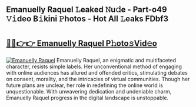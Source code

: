 ## Emanuelly Raquel 𝙻eaked 𝙽u𝚍e - Part-o49 𝚅𝚒deo B𝚒kini 𝙿hotos - Hot All 𝙻eaks FDbf3

# <h2><a href="http://ld03z8y.urlbe.top/?page=Emanuelly+Raquel">🔗🔗👉👉 Emanuelly Raquel P𝚑oto𝚜Vid𝚎o</a></h2>

[![Emanuelly Raquel](https://i.imgur.com/eBuTRDB.gif)](http://ld03z8y.urlbe.top/?page=Emanuelly+Raquel)
Emanuelly Raquel, an enigmatic and multifaceted character, resists simple labels. Her unconventional method of engaging with online audiences has allured and offended critics, stimulating debates on consent, morality, and the intricacies of virtual communities. Though her future plans are unclear, her role in redefining the online world is unquestionable. With unwavering dedication and undeniable charm, Emanuelly Raquel progress in the digital landscape is unstoppable.
